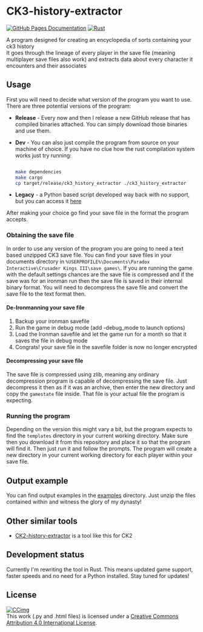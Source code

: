 # CK3-history-extractor

[![GitHub Pages Documentation](https://img.shields.io/badge/GitHub_Pages-Documentation-blue)](https://tca166.github.io/CK3-history-extractor/ck3_history_extractor)
[![Rust](https://github.com/TCA166/CK3-history-extractor/actions/workflows/rust.yml/badge.svg)](https://github.com/TCA166/CK3-history-extractor/actions/workflows/rust.yml)

A program designed for creating an encyclopedia of sorts containing your ck3 history  
It goes through the lineage of every player in the save file (meaning multiplayer save files also work) and extracts data about every character it encounters and their associates

## Usage

First you will need to decide what version of the program you want to use.
There are three potential versions of the program:

- **Release** - Every now and then I release a new GitHub release that has compiled binaries attached. You can simply download those binaries and use them.
- **Dev** - You can also just compile the program from source on your machine of choice. If you have no clue how the rust compilation system works just try running:

    ```sh

    make dependencies
    make cargo
    cp target/release/ck3_history_extractor ./ck3_history_extractor
    ```

- **Legacy** - a Python based script developed way back with no support, but you can access it [here](https://github.com/TCA166/CK3-history-extractor/releases/tag/v1)

After making your choice go find your save file in the format the program accepts.

### Obtaining the save file

In order to use any version of the program you are going to need a text based unzipped CK3 save file.
You can find your save files in your documents directory in ```%USERPROFILE%\Documents\Paradox Interactive\Crusader Kings III\save games\```.
If you are running the game with the default settings chances are the save file is compressed and if the save was for an ironman run then the save file is saved in their internal binary format.
You will need to decompress the save file and convert the save file to the text format then.

#### De-Ironmanning your save file

1. Backup your ironman savefile
2. Run the game in debug mode (add -debug_mode to launch options)
3. Load the Ironman savefile and let the game run for a month so that it saves the file in debug mode
4. Congrats! your save file in the savefile folder is now no longer encrypted

#### Decompressing your save file

The save file is compressed using zlib, meaning any ordinary decompression program is capable of decompressing the save file.
Just decompress it then as if it was an archive, then enter the new directory and copy the ```gamestate``` file inside.
That file is your actual file the program is expecting.

### Running the program

Depending on the version this might vary a bit, but the program expects to find the ```templates``` directory in your current working directory.
Make sure then you download it from this repository and place it so that the program will find it.
Then just run it and follow the prompts.
The program will create a new directory in your current working directory for each player within your save file.

## Output example

You can find output examples in the [examples](examples/) directory.
Just unzip the files contained within and witness the glory of my dynasty!

## Other similar tools

- [CK2-history-extractor](https://github.com/TCA166/CK2-history-extractor) is a tool like this for CK2

## Development status

Currently I'm rewriting the tool in Rust.
This means updated game support, faster speeds and no need for a Python installed.
Stay tuned for updates!

## License

[![CCimg](https://i.creativecommons.org/l/by/4.0/88x31.png)](http://creativecommons.org/licenses/by/4.0/)  
This work (.py and .html files) is licensed under a [Creative Commons Attribution 4.0 International License](http://creativecommons.org/licenses/by/4.0/).  
